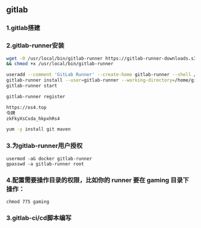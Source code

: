 ## gitlab
### 1.gitlab搭建
### 2.gitlab-runner安装
```bash
wget -O /usr/local/bin/gitlab-runner https://gitlab-runner-downloads.s3.amazonaws.com/latest/binaries/gitlab-runner-linux-amd64 \
&& chmod +x /usr/local/bin/gitlab-runner 

useradd --comment 'GitLab Runner' --create-home gitlab-runner --shell /bin/bash 
gitlab-runner install --user=gitlab-runner --working-directory=/home/gitlab-runner 
gitlab-runner start

gitlab-runner register

https://os4.top
令牌
zkFkyXsCxda_hkpxhRs4

yum -y install git maven
```
### 3.为gitlab-runner用户授权
```
usermod -aG docker gitlab-runner
gpasswd -a gitlab-runner root
```
### 4.配置需要操作目录的权限，比如你的 runner 要在 gaming 目录下操作：
```
chmod 775 gaming
```
### 3.gitlab-ci/cd脚本编写


